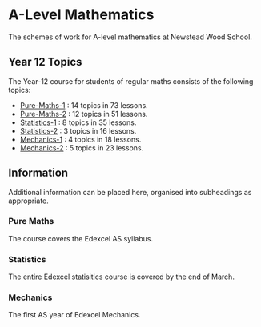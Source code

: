 # A-Level Mathematics

The schemes of work for A-level mathematics at Newstead Wood School.

## Year 12 Topics

The Year-12 course for students of regular maths consists of the following topics:

* [Pure-Maths-1](https://github.com/DBE001/EULER/tree/main/3_KS_5/A-Level/1_Pure_1)  : 14 topics in 73 lessons.
* [Pure-Maths-2](https://github.com/DBE001/EULER/tree/main/3_KS_5/A-Level/2_Pure_2)  : 12 topics in 51 lessons.
* [Statistics-1](https://github.com/DBE001/EULER/tree/main/3_KS_5/A-Level/3_Stats_1) : 8 topics in 35 lessons.
* [Statistics-2](https://github.com/DBE001/EULER/tree/main/3_KS_5/A-Level/4_Stats_2) : 3 topics in 16 lessons.
* [Mechanics-1](https://github.com/DBE001/EULER/tree/main/3_KS_5/A-Level/5_Mech_1)   : 4 topics in 18 lessons.
* [Mechanics-2](https://github.com/DBE001/EULER/tree/main/3_KS_5/A-Level/6_Mech_2)   : 5 topics in 23 lessons.

## Information

Additional information can be placed here, organised into subheadings as appropriate.

### Pure Maths

The course covers the Edexcel AS syllabus.

### Statistics

The entire Edexcel statisitics course is covered by the end of March.

### Mechanics

The first AS year of Edexcel Mechanics.
